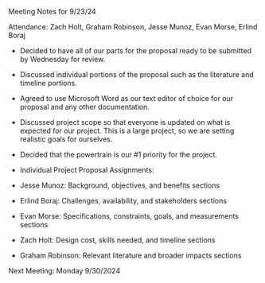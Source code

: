 Meeting Notes for 9/23/24

Attendance: Zach Holt, Graham Robinson, Jesse Munoz, Evan Morse, Erlind Boraj

- Decided to have all of our parts for the proposal ready to be submitted by Wednesday for review.
- Discussed individual portions of the proposal such as the literature and timeline portions.
- Agreed to use Microsoft Word as our text editor of choice for our proposal and any other documentation.
- Discussed project scope so that everyone is updated on what is expected for our project. This is a large project, so we are setting realistic goals for ourselves.
- Decided that the powertrain is our #1 priority for the project.

- Individual Project Proposal Assignments:
- Jesse Munoz: Background, objectives, and benefits sections
- Erlind Boraj: Challenges, availability, and stakeholders sections
- Evan Morse: Specifications, constraints, goals, and measurements sections
- Zach Holt: Design cost, skills needed, and timeline sections
- Graham Robinson: Relevant literature and broader impacts sections

Next Meeting: Monday 9/30/2024
